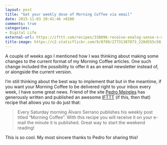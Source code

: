 ```yaml
---
layout: post
title: "Get your weekly dose of Morning Coffee via email"
date: 2015-11-03 20:41:46 +0100
comments: true
categories: 
- Digital Life
external-url: https://ifttt.com/recipes/338896-receive-analog-sense-s-morning-coffee-by-e-mail
title-image: https://c2.staticflickr.com/9/8789/27731387873_228d555c50_o.jpg
---
```


A couple of weeks ago I mentioned how I was thinking about making some changes to the current format of my Morning Coffee articles. One such change included the possibility to offer it as an email newsletter instead of, or alongside the current version. 

I’m still thinking about the best way to implement that but in the meantime, if you want your Morning Coffee to be delivered right to your inbox every week, I have some great news. Friend of the site [Pedro Meireles](https://twitter.com/pedroameireles) has generously written and published an awesome [IFTTT](https://ifttt.com) (if this, then that) recipe that allows you to do just that:

> Every Saturday morning Álvaro Serrano publishes his weekly post titled “Morning Coffee”. With this recipe you will receive it on your e-mail the minute it is published. Great way to start the weekend reading!

This is so cool. My most sincere thanks to Pedro for sharing this!